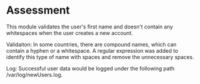 # Assessment
This module validates the user's first name and doesn't contain any whitespaces when the user creates a new account.

Validaiton:
In some countries, there are compound names, which can contain a hyphen or a whitespace. A regular expression was added to identify this type of name with spaces and remove the unnecessary spaces. 

Log:
Successful user data would be logged under the following path /var/log/newUsers.log.
